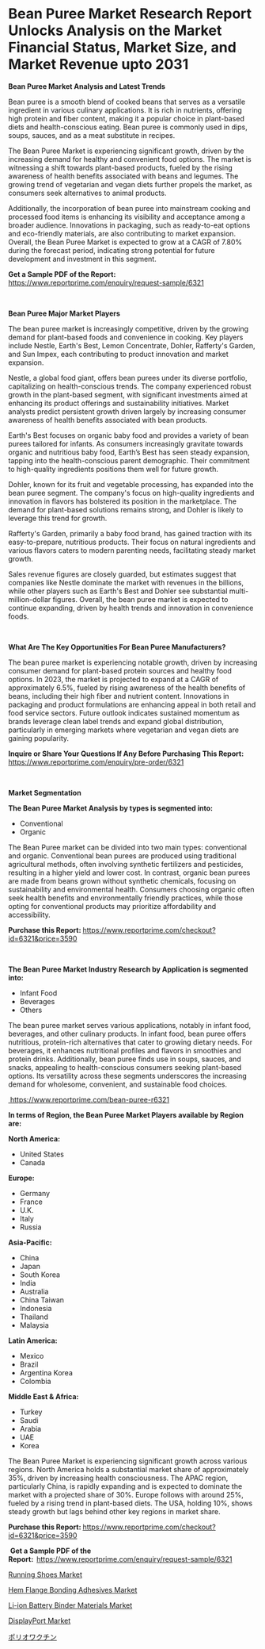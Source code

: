 <p><h1>Bean Puree Market Research Report Unlocks Analysis on the Market Financial Status, Market Size, and Market Revenue upto 2031</h1></p><p><strong>Bean Puree Market Analysis and Latest Trends</strong></p>
<p><p>Bean puree is a smooth blend of cooked beans that serves as a versatile ingredient in various culinary applications. It is rich in nutrients, offering high protein and fiber content, making it a popular choice in plant-based diets and health-conscious eating. Bean puree is commonly used in dips, soups, sauces, and as a meat substitute in recipes.</p><p>The Bean Puree Market is experiencing significant growth, driven by the increasing demand for healthy and convenient food options. The market is witnessing a shift towards plant-based products, fueled by the rising awareness of health benefits associated with beans and legumes. The growing trend of vegetarian and vegan diets further propels the market, as consumers seek alternatives to animal products.</p><p>Additionally, the incorporation of bean puree into mainstream cooking and processed food items is enhancing its visibility and acceptance among a broader audience. Innovations in packaging, such as ready-to-eat options and eco-friendly materials, are also contributing to market expansion. Overall, the Bean Puree Market is expected to grow at a CAGR of 7.80% during the forecast period, indicating strong potential for future development and investment in this segment.</p></p>
<p><strong>Get a Sample PDF of the Report:&nbsp;</strong> <a href="https://www.reportprime.com/enquiry/request-sample/6321">https://www.reportprime.com/enquiry/request-sample/6321</a></p>
<p>&nbsp;</p>
<p><strong>Bean Puree Major Market Players</strong></p>
<p><p>The bean puree market is increasingly competitive, driven by the growing demand for plant-based foods and convenience in cooking. Key players include Nestle, Earth's Best, Lemon Concentrate, Dohler, Rafferty's Garden, and Sun Impex, each contributing to product innovation and market expansion.</p><p>Nestle, a global food giant, offers bean purees under its diverse portfolio, capitalizing on health-conscious trends. The company experienced robust growth in the plant-based segment, with significant investments aimed at enhancing its product offerings and sustainability initiatives. Market analysts predict persistent growth driven largely by increasing consumer awareness of health benefits associated with bean products.</p><p>Earth's Best focuses on organic baby food and provides a variety of bean purees tailored for infants. As consumers increasingly gravitate towards organic and nutritious baby food, Earth’s Best has seen steady expansion, tapping into the health-conscious parent demographic. Their commitment to high-quality ingredients positions them well for future growth.</p><p>Dohler, known for its fruit and vegetable processing, has expanded into the bean puree segment. The company's focus on high-quality ingredients and innovation in flavors has bolstered its position in the marketplace. The demand for plant-based solutions remains strong, and Dohler is likely to leverage this trend for growth.</p><p>Rafferty's Garden, primarily a baby food brand, has gained traction with its easy-to-prepare, nutritious products. Their focus on natural ingredients and various flavors caters to modern parenting needs, facilitating steady market growth.</p><p>Sales revenue figures are closely guarded, but estimates suggest that companies like Nestle dominate the market with revenues in the billions, while other players such as Earth's Best and Dohler see substantial multi-million-dollar figures. Overall, the bean puree market is expected to continue expanding, driven by health trends and innovation in convenience foods.</p></p>
<p>&nbsp;</p>
<p><strong>What Are The Key Opportunities For Bean Puree Manufacturers?</strong></p>
<p><p>The bean puree market is experiencing notable growth, driven by increasing consumer demand for plant-based protein sources and healthy food options. In 2023, the market is projected to expand at a CAGR of approximately 6.5%, fueled by rising awareness of the health benefits of beans, including their high fiber and nutrient content. Innovations in packaging and product formulations are enhancing appeal in both retail and food service sectors. Future outlook indicates sustained momentum as brands leverage clean label trends and expand global distribution, particularly in emerging markets where vegetarian and vegan diets are gaining popularity.</p></p>
<p><strong>Inquire or Share Your Questions If Any Before Purchasing This Report:</strong> <a href="https://www.reportprime.com/enquiry/pre-order/6321">https://www.reportprime.com/enquiry/pre-order/6321</a></p>
<p>&nbsp;</p>
<p><strong>Market Segmentation</strong></p>
<p><strong>The Bean Puree Market Analysis by types is segmented into:</strong></p>
<p><ul><li>Conventional</li><li>Organic</li></ul></p>
<p><p>The Bean Puree market can be divided into two main types: conventional and organic. Conventional bean purees are produced using traditional agricultural methods, often involving synthetic fertilizers and pesticides, resulting in a higher yield and lower cost. In contrast, organic bean purees are made from beans grown without synthetic chemicals, focusing on sustainability and environmental health. Consumers choosing organic often seek health benefits and environmentally friendly practices, while those opting for conventional products may prioritize affordability and accessibility.</p></p>
<p><strong>Purchase this Report:&nbsp;</strong><a href="https://www.reportprime.com/checkout?id=6321&price=3590">https://www.reportprime.com/checkout?id=6321&price=3590</a></p>
<p>&nbsp;</p>
<p><strong>The Bean Puree Market Industry Research by Application is segmented into:</strong></p>
<p><ul><li>Infant Food</li><li>Beverages</li><li>Others</li></ul></p>
<p><p>The bean puree market serves various applications, notably in infant food, beverages, and other culinary products. In infant food, bean puree offers nutritious, protein-rich alternatives that cater to growing dietary needs. For beverages, it enhances nutritional profiles and flavors in smoothies and protein drinks. Additionally, bean puree finds use in soups, sauces, and snacks, appealing to health-conscious consumers seeking plant-based options. Its versatility across these segments underscores the increasing demand for wholesome, convenient, and sustainable food choices.</p></p>
<p><a href="https://www.reportprime.com/bean-puree-r6321">&nbsp;https://www.reportprime.com/bean-puree-r6321</a></p>
<p><strong>In terms of Region, the Bean Puree Market Players available by Region are:</strong></p>
<p>
    <p> <strong> North America: </strong>
        <ul>
            <li>United States</li>
            <li>Canada</li>
        </ul>
        </p> 
    <p> <strong> Europe: </strong>
        <ul>
            <li>Germany</li>
            <li>France</li>
            <li>U.K.</li>
            <li>Italy</li>
            <li>Russia</li>
        </ul>
        </p> 
    <p> <strong> Asia-Pacific: </strong>
        <ul>
            <li>China</li>
            <li>Japan</li>
            <li>South Korea</li>
            <li>India</li>
            <li>Australia</li>
            <li>China Taiwan</li>
            <li>Indonesia</li>
            <li>Thailand</li>
            <li>Malaysia</li>
        </ul>
        </p> 
    <p> <strong> Latin America: </strong>
        <ul>
            <li>Mexico</li>
            <li>Brazil</li>
            <li>Argentina Korea</li>
            <li>Colombia</li>
        </ul>
        </p> 
    <p> <strong> Middle East & Africa: </strong>
        <ul>
            <li>Turkey</li>
            <li>Saudi</li>
            <li>Arabia</li>
            <li>UAE</li>
            <li>Korea</li>
        </ul>
    </p>
    </p>
<p><p>The Bean Puree Market is experiencing significant growth across various regions. North America holds a substantial market share of approximately 35%, driven by increasing health consciousness. The APAC region, particularly China, is rapidly expanding and is expected to dominate the market with a projected share of 30%. Europe follows with around 25%, fueled by a rising trend in plant-based diets. The USA, holding 10%, shows steady growth but lags behind other key regions in market share.</p></p>
<p><strong>Purchase this Report: </strong><a href="https://www.reportprime.com/checkout?id=6321&price=3590">https://www.reportprime.com/checkout?id=6321&price=3590</a></p>
<p>&nbsp;<strong>Get a Sample PDF of the Report:&nbsp;&nbsp;</strong><a href="https://www.reportprime.com/enquiry/request-sample/6321">https://www.reportprime.com/enquiry/request-sample/6321</a></p>
<p><strong></strong></p>
<p><p><a href="https://www.linkedin.com/pulse/running-shoes-market-size-growth-industry-analysis-segmentation-ovrdc?trackingId=ZBWX58L%2FSzajnPkyfe47LQ%3D%3D">Running Shoes Market</a></p><p><a href="https://issuu.com/reportprime-2/docs/hem-flange-bonding-adhesives-market_2799b14ae3e17b">Hem Flange Bonding Adhesives Market</a></p><p><a href="https://issuu.com/reportprime-2/docs/li-ion-battery-binder-materials-mar_99758f7fe9cc67">Li-ion Battery Binder Materials Market</a></p><p><a href="https://medium.com/@anna.vaughan3423/displayport-market-revolution-2024-2031-market-trends-shaping-the-next-decade-461cab2da134">DisplayPort Market</a></p><p><a href="https://medium.com/@brandyhiiqh/%E3%83%9D%E3%83%AA%E3%82%AA%E3%83%AF%E3%82%AF%E3%83%81%E3%83%B3%E7%94%A3%E6%A5%AD%E3%81%AB%E9%96%A2%E3%81%99%E3%82%8B%E6%B4%9E%E5%AF%9F-%E5%B8%82%E5%A0%B4%E3%81%AE%E8%B2%A1%E5%8B%99%E7%8A%B6%E6%B3%81-%E5%B8%82%E5%A0%B4%E8%A6%8F%E6%A8%A1-%E3%81%8A%E3%82%88%E3%81%B32031%E5%B9%B4%E3%81%BE%E3%81%A7%E3%81%AE%E5%8F%8E%E7%9B%8A%E5%88%86%E6%9E%90-affea674325b">ポリオワクチン</a></p></p>